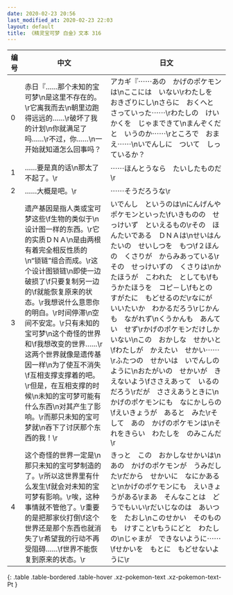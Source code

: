 ```yaml
---
date: 2020-02-23 20:56
last_modified_at: 2020-02-23 22:03
layout: default
title: 《精灵宝可梦 白金》文本 316
---
```

| 编号 | 中文 | 日文 |
| ---- | ---- | ---- |
| 0 | 赤日『……那个未知的宝可梦\n是这里不存在的。\r它离我而去\n朝里边跑得远远的……\r破坏了我的计划\n你就满足了吗……\r不过，你……\n一开始就知道怎么回事吗？ | アカギ『⋯⋯あの　かげのポケモンは\nここには　いない\rわたしを　おきざりにし\nさらに　おくへと　さっていった⋯⋯\rわたしの　けいかくを　じゃまできて\nまんぞくだと　いうのか⋯⋯\rところで　おまえ⋯⋯\nいでんしに　ついて　しっているか？ |
| 1 | ……要是真的话\n那太了不起了。\r | ⋯⋯ほんとうなら　たいしたものだ\r |
| 2 | ……大概是吧。\r | ⋯⋯そうだろうな\r |
| 3 | 遗产基因是指人类或宝可梦这些\f生物的类似于\n设计图一样的东西。\r它的实质ＤＮＡ\n是由两根有着完全相反性质的\n“锁链”组合而成。\r这个设计图锁链\n即使一边破损了\f只要复制另一边的\f就能恢复原来的状态。\r我想说什么意思你的明白。\r时间停滞\n空间不安定。\r只有未知的宝可梦\n这个奇怪的世界和\f我想改变的世界……\r这两个世界就像是遗传基因一样\n为了使互不消失\f互相支撑支撑着的吧。\r但是，在互相支撑的时候\n未知的宝可梦可能有什么东西\n对其产生了影响。\r而那只未知的宝可梦就\n吞下了讨厌那个东西的我！\r | いでんし　というのは\nにんげんや　ポケモンといった\fいきものの　せっけいず　といえるもの\rその　ほんたいである　ＤＮＡは\nせいはんたいの　せいしつを　もつ\f２ほんの　くさりが　からみあっている\rその　せっけいずの　くさりは\nかたほうが　こわれた　としても\fもうかたほうを　コピ－し\fもとの　すがたに　もどせるのだ\rなにが　いいたいか　わかるだろう\rじかんも　ながれず\nくうかんも　あんてい　せず\rかげのポケモンだけしか　いない\nこの　おかしな　せかいと\fわたしが　かえたい　せかい⋯⋯\rふたつの　せかいは　いでんしのように\nおたがいの　せかいが　きえないよう\fささえあって　いるのだろう\rだが　ささえあうときに\nかげのポケモンにも　なにかしらの\fえいきょうが　あると　みた\rそして　あの　かげのポケモンは\nそれをきらい　わたしを　のみこんだ\r |
| 4 | 这个奇怪的世界一定是\n那只未知的宝可梦制造的了。\r所以这世界里有什么发生\f就会对未知的宝可梦有影响。\r唉，这种事情就不管他了。\r重要的是把那家伙打倒\f这个世界还是那个东西也就消失了\r希望我的行动不再受阻碍……\f世界不能恢复到原来的状态。\r | きっと　この　おかしなせかいは\nあの　かげのポケモンが　うみだした\rだから　せかいに　なにかあると\nかげのポケモンにも　えいきょうがある\rまあ　そんなことは　どうでもいい\rだいじなのは　あいつを　たおし\nこのせかい　そのものも　けすこと\rもうにどと　わたしの\nじゃまが　できないように⋯⋯\fせかいを　もとに　もどせないように\r |
{: .table .table-bordered .table-hover .xz-pokemon-text .xz-pokemon-text-Pt }